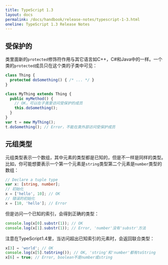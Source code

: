 ```yaml
---
title: TypeScript 1.3
layout: docs
permalink: /docs/handbook/release-notes/typescript-1-3.html
oneline: TypeScript 1.3 Release Notes
---
```


## 受保护的

类里面新的`protected`修饰符作用与其它语言如C++，C\#和Java中的一样。一个类的`protected`成员只在这个类的子类中可见：

```typescript
class Thing {
  protected doSomething() { /* ... */ }
}

class MyThing extends Thing {
  public myMethod() {
    // OK，可以在子类里访问受保护的成员
    this.doSomething();
  }
}
var t = new MyThing();
t.doSomething(); // Error，不能在类外部访问受保护成员
```

## 元组类型

元组类型表示一个数组，其中元素的类型都是已知的，但是不一样是同样的类型。比如，你可能想要表示一个第一个元素是`string`类型第二个元素是`number`类型的数组：

```typescript
// Declare a tuple type
var x: [string, number];
// 初始化
x = ['hello', 10]; // OK
// 错误的初始化
x = [10, 'hello']; // Error
```

但是访问一个已知的索引，会得到正确的类型：

```typescript
console.log(x[0].substr(1)); // OK
console.log(x[1].substr(1)); // Error, 'number'没有'substr'方法
```

注意在TypeScript1.4里，当访问超出已知索引的元素时，会返回联合类型：

```typescript
x[3] = 'world'; // OK
console.log(x[5].toString()); // OK, 'string'和'number'都有toString
x[6] = true; // Error, boolean不是number或string
```


